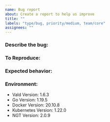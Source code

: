 ```yaml
---
name: Bug report
about: Create a report to help us improve
title: ""
labels: "type/bug, priority/medium, team/core"
assignees: ""
---
```


### Describe the bug:

<!-- A clear and concise description of what the bug is. -->

### To Reproduce:

<!-- Please describe the steps to reproduce the behavior: -->

### Expected behavior:

<!-- A clear and concise description of what you expected to happen. -->

### Environment:

<!--- Please change the versions below along with your environment -->

- Vald Version: 1.6.3
- Go Version: 1.19.5
- Docker Version: 20.10.8
- Kubernetes Version: 1.22.0
- NGT Version: 2.0.9
